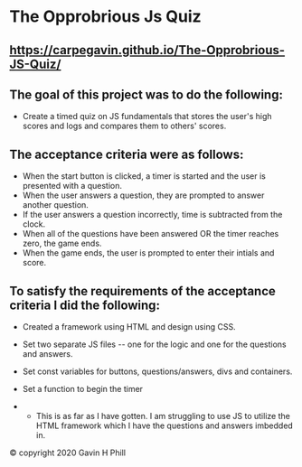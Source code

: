# The Opprobrious Js Quiz

## https://carpegavin.github.io/The-Opprobrious-JS-Quiz/

## The goal of this project was to do the following:
- Create a timed quiz on JS fundamentals that stores the user's high scores and logs and compares them to others' scores.

## The acceptance criteria were as follows:
- When the start button is clicked, a timer is started and the user is presented with a question.
- When the user answers a question, they are prompted to answer another question.
- If the user answers a question incorrectly, time is subtracted from the clock.
- When all of the questions have been answered OR the timer reaches zero, the game ends.
- When the game ends, the user is prompted to enter their intials and score.

## To satisfy the requirements of the acceptance criteria I did the following:
- Created a framework using HTML and design using CSS.
- Set two separate JS files -- one for the logic and one for the questions and answers.
- Set const variables for buttons, questions/answers, divs and containers.
- Set a function to begin the timer 

- * This is as far as I have gotten. I am struggling to use JS to utilize the HTML framework which I have the questions and answers imbedded in.





© copyright 2020 Gavin H Phill
